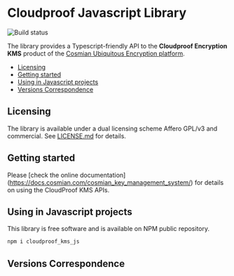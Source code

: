 # Cloudproof Javascript Library

![Build status](https://github.com/Cosmian/cloudproof_js/actions/workflows/ci.yml/badge.svg)

The library provides a Typescript-friendly API to the **Cloudproof Encryption KMS** product of the [Cosmian Ubiquitous Encryption platform](https://cosmian.com).

<!-- toc -->

- [Licensing](#licensing)
- [Getting started](#getting-started)
- [Using in Javascript projects](#using-in-javascript-projects)
- [Versions Correspondence](#versions-correspondence)

<!-- tocstop -->

## Licensing

The library is available under a dual licensing scheme Affero GPL/v3 and commercial. See [LICENSE.md](LICENSE.md) for details.


## Getting started

Please [check the online documentation] (https://docs.cosmian.com/cosmian_key_management_system/) for details on using the CloudProof KMS APIs.

## Using in Javascript projects

This library is free software and is available on NPM public repository.

```bash
npm i cloudproof_kms_js
```

## Versions Correspondence
